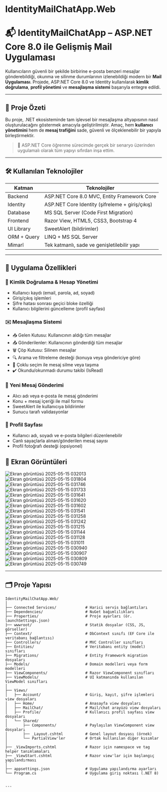 # IdentityMailChatApp.Web

# 📬 IdentityMailChatApp – ASP.NET Core 8.0 ile Gelişmiş Mail Uygulaması

Kullanıcıların güvenli bir şekilde birbirine e-posta benzeri mesajlar gönderebildiği, okunma ve silinme durumlarının izlenebildiği modern bir **Mail Uygulaması**. Projede, ASP.NET Core 8.0 ve Identity kullanılarak **kimlik doğrulama**, **profil yönetimi** ve **mesajlaşma sistemi** başarıyla entegre edildi.

---

## 🚀 Proje Özeti

Bu proje, .NET ekosisteminde tam işlevsel bir mesajlaşma altyapısının nasıl oluşturulacağını göstermek amacıyla geliştirilmiştir. Amaç, hem **kullanıcı yönetimini** hem de **mesaj trafiğini** sade, güvenli ve ölçeklenebilir bir yapıyla birleştirmektir.

> 📌 ASP.NET Core öğrenme sürecimde gerçek bir senaryo üzerinden uygulamalı olarak tüm yapıyı sıfırdan inşa ettim.

---

## 🛠️ Kullanılan Teknolojiler

| Katman       | Teknolojiler                                 |
|--------------|----------------------------------------------|
| Backend      | ASP.NET Core 8.0 MVC, Entity Framework Core  |
| Identity     | ASP.NET Core Identity (şifreleme + giriş/çıkış) |
| Database     | MS SQL Server (Code First Migration)         |
| Frontend     | Razor View, HTML5, CSS3, Bootstrap 4         |
| UI Library   | SweetAlert (bildirimler)                     |
| ORM + Query  | LINQ + MS SQL Server                         |
| Mimarî       | Tek katmanlı, sade ve genişletilebilir yapı |

---

## 🎯 Uygulama Özellikleri

### 🔐 Kimlik Doğrulama & Hesap Yönetimi
- Kullanıcı kaydı (email, parola, ad, soyad)
- Giriş/çıkış işlemleri
- Şifre hatası sonrası geçici bloke özelliği
- Kullanıcı bilgilerini güncelleme (profil sayfası)

### ✉️ Mesajlaşma Sistemi
- 📥 Gelen Kutusu: Kullanıcının aldığı tüm mesajlar
- 📤 Gönderilenler: Kullanıcının gönderdiği tüm mesajlar
- 🗑️ Çöp Kutusu: Silinen mesajlar
- 🔍 Arama ve filtreleme desteği (konuya veya göndericiye göre)
- 📌 Çoklu seçim ile mesaj silme veya taşıma
- ✔️ Okundu/okunmadı durumu takibi (IsRead)

### 📝 Yeni Mesaj Gönderimi
- Alıcı adı veya e-posta ile mesaj gönderimi
- Konu + mesaj içeriği ile mail formu
- SweetAlert ile kullanıcıya bildirimler
- Sunucu tarafı validasyonlar

### 👤 Profil Sayfası
- Kullanıcı adı, soyadı ve e-posta bilgileri düzenlenebilir
- Canlı sayaçlarla alınan/gönderilen mesaj sayısı
- Profil fotoğrafı desteği (opsiyonel)


## 📸 Ekran Görüntüleri

![Ekran görüntüsü 2025-05-15 032013](https://github.com/user-attachments/assets/7cd4cf88-178e-4d29-a276-1f751ef4d9c5)
![Ekran görüntüsü 2025-05-15 031804](https://github.com/user-attachments/assets/db9f799d-aa91-4df0-be62-8344a4a0ce42)
![Ekran görüntüsü 2025-05-15 031746](https://github.com/user-attachments/assets/4639dcfd-7f66-428c-b6d2-44ee9c104435)
![Ekran görüntüsü 2025-05-15 031733](https://github.com/user-attachments/assets/12df0255-74f0-4e56-bb53-447fb1ae3229)
![Ekran görüntüsü 2025-05-15 031641](https://github.com/user-attachments/assets/492e7cb0-51a5-49f7-8e6b-4c754def24d6)
![Ekran görüntüsü 2025-05-15 031620](https://github.com/user-attachments/assets/ef72bbb1-0ba0-4229-a74c-1a65be3e4ca2)
![Ekran görüntüsü 2025-05-15 031602](https://github.com/user-attachments/assets/8062b9ce-89ec-42e0-bd70-2535d9670581)
![Ekran görüntüsü 2025-05-15 031541](https://github.com/user-attachments/assets/9c9f7e30-8d72-4d73-b8c9-ea72a1f2fef7)
![Ekran görüntüsü 2025-05-15 031258](https://github.com/user-attachments/assets/7c11b06f-f262-48e2-bd76-2e2a68c10ce1)
![Ekran görüntüsü 2025-05-15 031242](https://github.com/user-attachments/assets/2f88b10a-19c9-451f-ba99-7c00307d802c)
![Ekran görüntüsü 2025-05-15 031215](https://github.com/user-attachments/assets/a765111c-1309-4146-8308-fc497ad2c83a)
![Ekran görüntüsü 2025-05-15 031144](https://github.com/user-attachments/assets/07661329-87b2-423d-9d7b-208fae9ba9db)
![Ekran görüntüsü 2025-05-15 031128](https://github.com/user-attachments/assets/5328913a-cc13-4f65-ba45-954dfd573e99)
![Ekran görüntüsü 2025-05-15 031011](https://github.com/user-attachments/assets/f1030253-a430-4f1c-8aae-af0162bd6a6e)
![Ekran görüntüsü 2025-05-15 030940](https://github.com/user-attachments/assets/4dffb213-0402-42a8-8119-b78a6029f66d)
![Ekran görüntüsü 2025-05-15 030907](https://github.com/user-attachments/assets/76497ecb-bbbd-4a50-b564-b7d38ea974f3)
![Ekran görüntüsü 2025-05-15 030809](https://github.com/user-attachments/assets/91635f3f-5f7a-4a11-8b4d-9eb35faf794c)
![Ekran görüntüsü 2025-05-15 030749](https://github.com/user-attachments/assets/c0ee19f3-40f3-42f3-830b-55f5a091ef40)

---

## 🗂️ Proje Yapısı

```plaintext
IdentityMailChatApp.Web/
│
├── Connected Services/             # Harici servis bağlantıları
├── Dependencies/                   # NuGet bağımlılıkları
├── Properties/                     # Proje ayarları (ör. launchSettings.json)
├── wwwroot/                        # Statik dosyalar (CSS, JS, görseller)
├── Context/                        # DbContext sınıfı (EF Core ile veritabanı bağlantısı)
├── Controllers/                    # MVC Controller sınıfları
├── Entities/                       # Veritabanı entity (model) sınıfları
├── Migrations/                     # Entity Framework migration dosyaları
├── Models/                         # Domain modelleri veya form modelleri
├── ViewComponents/                 # Razor ViewComponent sınıfları
├── ViewModels/                     # UI katmanında kullanılan ViewModel sınıfları
│
├── Views/
│   ├── Account/                    # Giriş, kayıt, şifre işlemleri view dosyaları
│   ├── Home/                       # Anasayfa view dosyaları
│   ├── MailChat/                   # Mail/chat arayüzü view dosyaları
│   ├── Profile/                    # Kullanıcı profil sayfası view dosyaları
│   └── Shared/
│       ├── Components/             # Paylaşılan ViewComponent view dosyaları
│       ├── _Layout.cshtml          # Genel layout dosyası (örnek)
│       └── PartialView'ler         # Ortak kullanılan diğer kısımlar
│
├── _ViewImports.cshtml             # Razor için namespace ve tag helper tanımlamaları
├── _ViewStart.cshtml               # Razor view'lar için başlangıç yapılandırması
│
├── appsettings.json                # Uygulama yapılandırma ayarları
└── Program.cs                      # Uygulama giriş noktası (.NET 8)


---


